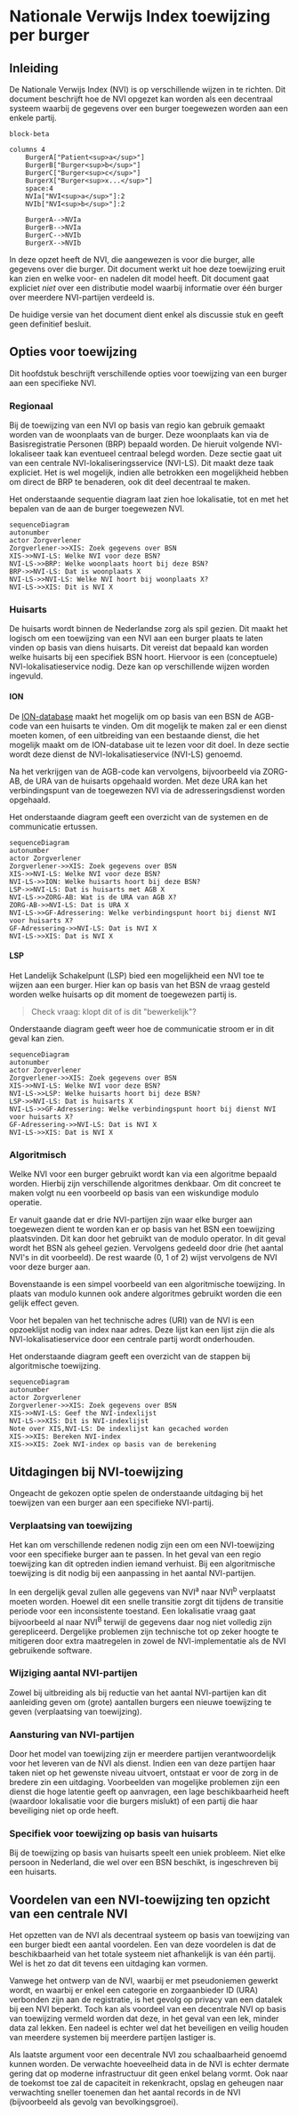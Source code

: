 # Nationale Verwijs Index toewijzing per burger

## Inleiding

De Nationale Verwijs Index (NVI) is op verschillende wijzen in te richten. Dit
document beschrijft hoe de NVI opgezet kan worden als een decentraal systeem
waarbij de gegevens over een burger toegewezen worden aan een enkele partij.

```mermaid
block-beta

columns 4
	BurgerA["Patient<sup>a</sup>"]
	BurgerB["Burger<sup>b</sup>"]
	BurgerC["Burger<sup>c</sup>"]
	BurgerX["Burger<sup>x...</sup>"]
	space:4
	NVIa["NVI<sup>a</sup>"]:2
	NVIb["NVI<sup>b</sup>"]:2
	
	BurgerA-->NVIa
	BurgerB-->NVIa
	BurgerC-->NVIb
	BurgerX-->NVIb
```

In deze opzet heeft de NVI, die aangewezen is voor die burger, alle gegevens
over die burger. Dit document werkt uit hoe deze toewijzing eruit kan zien en
welke voor- en nadelen dit model heeft. Dit document gaat expliciet *niet* over
een distributie model waarbij informatie over één burger over meerdere
NVI-partijen verdeeld is.

De huidige versie van het document dient enkel als discussie stuk en geeft geen
definitief besluit.

## Opties voor toewijzing

Dit hoofdstuk beschrijft verschillende opties voor toewijzing van een burger aan
een specifieke NVI.

### Regionaal

Bij de toewijzing van een NVI op basis van regio kan gebruik gemaakt worden van
de woonplaats van de burger. Deze woonplaats kan via de Basisregistratie
Personen (BRP) bepaald worden. De hieruit volgende NVI-lokaliseer taak kan
eventueel centraal belegd worden. Deze sectie gaat uit van een centrale NVI-lokaliseringsservice (NVI-LS). Dit maakt deze taak expliciet. Het is wel mogelijk, indien alle betrokken een mogelijkheid hebben
om direct de BRP te benaderen, ook dit deel decentraal te maken. 

Het onderstaande sequentie diagram laat zien hoe lokalisatie, tot en met het bepalen van de aan de burger toegewezen NVI.

```mermaid
sequenceDiagram
autonumber
actor Zorgverlener
Zorgverlener->>XIS: Zoek gegevens over BSN
XIS->>NVI-LS: Welke NVI voor deze BSN?
NVI-LS->>BRP: Welke woonplaats hoort bij deze BSN?
BRP->>NVI-LS: Dat is woonplaats X
NVI-LS->>NVI-LS: Welke NVI hoort bij woonplaats X?
NVI-LS->>XIS: Dit is NVI X
```


### Huisarts

De huisarts wordt binnen de Nederlandse zorg als spil gezien. Dit maakt het
logisch om een toewijzing van een NVI aan een burger plaats te laten vinden op
basis van diens huisarts. Dit vereist dat bepaald kan worden welke huisarts bij
een specifiek BSN hoort. Hiervoor is een (conceptuele) NVI-lokalisatieservice
nodig. Deze kan op verschillende wijzen worden ingevuld.

#### ION 

De [ION-database](https://inschrijvingopnaam.nl/ion-database) maakt het
mogelijk om op basis van een BSN de AGB-code van een huisarts te vinden. Om dit
mogelijk te maken zal er een dienst moeten komen, of een uitbreiding van een
bestaande dienst, die het mogelijk maakt om de ION-database uit te lezen voor
dit doel. In deze sectie wordt deze dienst de NVI-lokalisatieservice (NVI-LS)
genoemd.

Na het verkrijgen van de AGB-code kan vervolgens, bijvoorbeeld via ZORG-AB, de
URA van de huisarts opgehaald worden. Met deze URA kan het verbindingspunt van
de toegewezen NVI via de adresseringsdienst worden opgehaald.

Het onderstaande diagram geeft een overzicht van de systemen en de communicatie
ertussen.

```mermaid
sequenceDiagram
autonumber
actor Zorgverlener
Zorgverlener->>XIS: Zoek gegevens over BSN
XIS->>NVI-LS: Welke NVI voor deze BSN?
NVI-LS->>ION: Welke huisarts hoort bij deze BSN?
LSP->>NVI-LS: Dat is huisarts met AGB X
NVI-LS->>ZORG-AB: Wat is de URA van AGB X?
ZORG-AB->>NVI-LS: Dat is URA X
NVI-LS->>GF-Adressering: Welke verbindingspunt hoort bij dienst NVI voor huisarts X?
GF-Adressering->>NVI-LS: Dat is NVI X
NVI-LS->>XIS: Dat is NVI X
```

#### LSP

Het Landelijk Schakelpunt (LSP) bied een mogelijkheid een NVI toe te wijzen aan
een burger. Hier kan op basis van het BSN de vraag gesteld worden welke huisarts
op dit moment de toegewezen partij is.

> Check vraag: klopt dit of is dit "bewerkelijk"?

Onderstaande diagram geeft weer hoe de communicatie stroom er in dit geval kan
zien.

```mermaid
sequenceDiagram
autonumber
actor Zorgverlener
Zorgverlener->>XIS: Zoek gegevens over BSN
XIS->>NVI-LS: Welke NVI voor deze BSN?
NVI-LS->>LSP: Welke huisarts hoort bij deze BSN?
LSP->>NVI-LS: Dat is huisarts X
NVI-LS->>GF-Adressering: Welke verbindingspunt hoort bij dienst NVI voor huisarts X?
GF-Adressering->>NVI-LS: Dat is NVI X
NVI-LS->>XIS: Dat is NVI X
```

### Algoritmisch

Welke NVI voor een burger gebruikt wordt kan via een algoritme bepaald worden.
Hierbij zijn verschillende algoritmes denkbaar. Om dit concreet te maken volgt
nu een voorbeeld op basis van een wiskundige modulo operatie.

Er vanuit gaande dat er drie NVI-partijen zijn waar elke burger aan toegewezen
dient te worden kan er op basis van het BSN een toewijzing plaatsvinden. Dit kan
door het gebruikt van de modulo operator. In dit geval wordt het BSN als geheel
gezien. Vervolgens gedeeld door drie (het aantal NVI's in dit voorbeeld). De
rest waarde (0, 1 of 2) wijst vervolgens de NVI voor deze burger aan.

Bovenstaande is een simpel voorbeeld van een algoritmische toewijzing. In plaats
van modulo kunnen ook andere algoritmes gebruikt worden die een gelijk effect
geven.

Voor het bepalen van het technische adres (URI) van de NVI is een opzoeklijst
nodig van index naar adres. Deze lijst kan een lijst zijn die als
NVI-lokalisatieservice door een centrale partij wordt onderhouden.

Het onderstaande diagram geeft een overzicht van de stappen bij algoritmische
toewijzing.

```mermaid
sequenceDiagram
autonumber
actor Zorgverlener
Zorgverlener->>XIS: Zoek gegevens over BSN
XIS->>NVI-LS: Geef the NVI-indexlijst
NVI-LS->>XIS: Dit is NVI-indexlijst
Note over XIS,NVI-LS: De indexlijst kan gecached worden
XIS->>XIS: Bereken NVI-index
XIS->>XIS: Zoek NVI-index op basis van de berekening
```

## Uitdagingen bij NVI-toewijzing

Ongeacht de gekozen optie spelen de onderstaande uitdaging bij het toewijzen van
een burger aan een specifieke NVI-partij.

### Verplaatsing van toewijzing

Het kan om verschillende redenen nodig zijn een om een NVI-toewijzing voor een
specifieke burger aan te passen. In het geval van een regio toewijzing kan dit
optreden indien iemand verhuist. Bij een algoritmische toewijzing is dit nodig
bij een aanpassing in het aantal NVI-partijen.

In een dergelijk geval zullen alle gegevens van NVI<sup>a</sup> naar
NVI<sup>b</sup> verplaatst moeten worden. Hoewel dit een snelle transitie zorgt
dit tijdens de transitie periode voor een inconsistente toestand. Een
lokalisatie vraag gaat bijvoorbeeld al naar NVI<sup>B</sup> terwijl de gegevens
daar nog niet volledig zijn gerepliceerd. Dergelijke problemen zijn technische
tot op zeker hoogte te mitigeren door extra maatregelen in zowel de
NVI-implementatie als de NVI gebruikende software.

### Wijziging aantal NVI-partijen

Zowel bij uitbreiding als bij reductie van het aantal NVI-partijen kan dit
aanleiding geven om (grote) aantallen burgers een nieuwe toewijzing te geven
(verplaatsing van toewijzing).

### Aansturing van NVI-partijen

Door het model van toewijzing zijn er meerdere partijen verantwoordelijk voor
het leveren van de NVI als dienst. Indien een van deze partijen haar taken niet
op het gewenste niveau uitvoert, ontstaat er voor de zorg in de bredere zin een
uitdaging. Voorbeelden van mogelijke problemen zijn een dienst die hoge latentie
geeft op aanvragen, een lage beschikbaarheid heeft (waardoor lokalisatie voor
die burgers mislukt) of een partij die haar beveiliging niet op orde heeft.

### Specifiek voor toewijzing op basis van huisarts

Bij de toewijzing op basis van huisarts speelt een uniek probleem. Niet elke
persoon in Nederland, die wel over een BSN beschikt, is ingeschreven bij een
huisarts.

## Voordelen van een NVI-toewijzing ten opzicht van een centrale NVI

Het opzetten van de NVI als decentraal systeem op basis van toewijzing van een
burger biedt een aantal voordelen. Een van deze voordelen is dat de
beschikbaarheid van het totale systeem niet afhankelijk is van één partij. Wel
is het zo dat dit tevens een uitdaging kan vormen.

Vanwege het ontwerp van de NVI, waarbij er met pseudoniemen gewerkt wordt, en
waarbij er enkel een categorie en zorgaanbieder ID (URA) verbonden zijn aan de
registratie, is het gevolg op privacy van een datalek bij een NVI beperkt. Toch
kan als voordeel van een decentrale NVI op basis van toewijzing vermeld worden
dat deze, in het geval van een lek, minder data zal lekken. Een nadeel is echter
wel dat het beveiligen en veilig houden van meerdere systemen bij meerdere
partijen lastiger is.

Als laatste argument voor een decentrale NVI zou schaalbaarheid genoemd kunnen
worden. De verwachte hoeveelheid data in de NVI is echter dermate gering dat op
moderne infrastructuur dit geen enkel belang vormt. Ook naar de toekomst toe zal
de capaciteit in rekenkracht, opslag en geheugen naar verwachting sneller
toenemen dan het aantal records in de NVI (bijvoorbeeld als gevolg van
bevolkingsgroei).